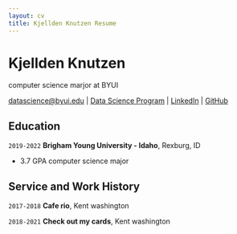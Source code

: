 ```yaml
---
layout: cv
title: Kjellden Knutzen Resume
---
```

# Kjellden Knutzen
computer science marjor at BYUI

<div id="webaddress">
<a href="datascience@byui.edu">datascience@byui.edu</a>
| <a href="https://byuidatascience.github.io/development.html">Data Science Program</a>
| <a href="https://www.linkedin.com/groups/13537407/">LinkedIn</a>
| <a href="https://github.com/byuids-resumes">GitHub</a>
</div>

<!-- https://www.monique.tech/the-art-of-markdown -->

## Education

`2019-2022`
__Brigham Young University - Idaho__, Rexburg, ID

- 3.7 GPA computer science major

## Service and Work History

`2017-2018`
__Cafe rio__, Kent washington


`2018-2021`
__Check out my cards__, Kent washington




